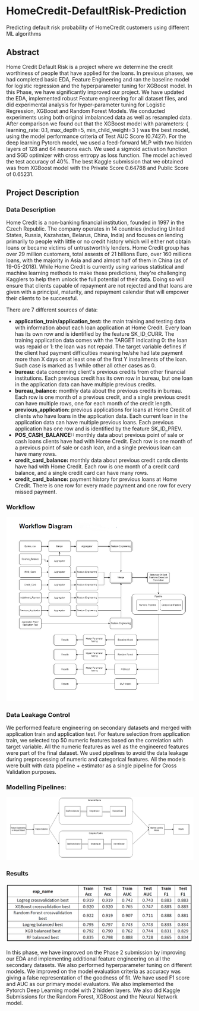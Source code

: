 # HomeCredit-DefaultRisk-Prediction
Predicting default risk probability of HomeCredit customers using different ML algorithms

## Abstract

Home Credit Default Risk is a project where we determine the credit worthiness of people that have applied for the loans. In previous phases, we had completed basic EDA, Feature Engineering and ran the baseline model for logistic regression and the hyperparameter tuning for XGBoost model.
In this Phase, we have significantly improved our project. We have updated the EDA, implemented robust Feature engineering for all dataset files, and did experimental analysis for hyper-parameter tuning for Logistic Regression, XGBoost and Random Forest Models. We conducted experiments using both original imbalanced data as well as resampled data. After comparison we found out that the XGBoost model with parameters: { learning_rate: 0.1, max_depth=5, min_child_weight=3 } was the best model, using the model performance criteria of Test AUC Score (0.7427).
For the deep learning Pytorch model, we used a feed-forward MLP with two hidden layers of 128 and 64 neurons each. We used a sigmoid activation function and SGD optimizer with cross entropy as loss function. The model achieved the test accuracy of 40%. The best Kaggle submission that we obtained was from XGBoost model with the Private Score 0.64788 and Public Score of 0.65231.

## Project Description
### Data Description
Home Credit is a non-banking financial institution, founded in 1997 in the Czech Republic. The company operates in 14 countries (including United States, Russia, Kazahstan, Belarus, China, India) and focuses on lending primarily to people with little or no credit history which will either not obtain loans or became victims of untrustworthly lenders. Home Credit group has over 29 million customers, total assests of 21 billions Euro, over 160 millions loans, with the majority in Asia and and almost half of them in China (as of 19-05-2018). While Home Credit is currently using various statistical and machine learning methods to make these predictions, they're challenging Kagglers to help them unlock the full potential of their data. Doing so will ensure that clients capable of repayment are not rejected and that loans are given with a principal, maturity, and repayment calendar that will empower their clients to be successful.

There are 7 different sources of data:
  - **application_train/application_test:** the main training and testing data with information about each loan application at Home Credit. Every loan has its own row and is identified by the feature SK_ID_CURR. The training application data comes with the TARGET indicating 0: the loan was repaid or 1: the loan was not repaid. The target variable defines if the client had payment difficulties meaning he/she had late payment more than X days on at least one of the first Y installments of the loan. Such case is marked as 1 while other all other cases as 0.
  - **bureau:** data concerning client's previous credits from other financial institutions. Each previous credit has its own row in bureau, but one loan in the application data can have multiple previous credits.
  - **bureau_balance:** monthly data about the previous credits in bureau. Each row is one month of a previous credit, and a single previous credit can have multiple rows, one for each month of the credit length.
  - **previous_application:** previous applications for loans at Home Credit of clients who have loans in the application data. Each current loan in the application data can have multiple previous loans. Each previous application has one row and is identified by the feature SK_ID_PREV.
  - **POS_CASH_BALANCE::** monthly data about previous point of sale or cash loans clients have had with Home Credit. Each row is one month of a previous point of sale or cash loan, and a single previous loan can have many rows.
  - **credit_card_balance:** monthly data about previous credit cards clients have had with Home Credit. Each row is one month of a credit card balance, and a single credit card can have many rows.
  - **credit_card_balance:** payment history for previous loans at Home Credit. There is one row for every made payment and one row for every missed payment.
 
### Workflow
![alt text](https://github.com/prathyand/HomeCredit-DefaultRisk-Prediction/blob/main/images/pd.png)

### Data Leakage Control
We performed feature engineering on secondary datasets and merged with application train and application test. For feature selection from application train, we selected top 50 numeric features based on the correlation with target variable. All the numeric features as well as the engineered features were part of the final dataset.
We used pipelines to avoid the data leakage during preprocessing of numeric and categorical features. All the models were built with data pipeline + estimator as a single pipeline for Cross Validation purposes.

### Modelling Pipelines:
![alt text](https://github.com/prathyand/HomeCredit-DefaultRisk-Prediction/blob/main/images/mp.png)

### Results
![alt text](https://github.com/prathyand/HomeCredit-DefaultRisk-Prediction/blob/main/images/res.png)

In this phase, we have improved on the Phase 2 submission by improving our EDA and implementing 
additional feature engineering on all the secondary datasets. We also performed hyperparameter tuning on different models. We improved on the model evaluation criteria as accuracy was giving a false representation of the goodness of fit. We have used F1 score and AUC as our primary model evaluators. We also implemented the Pytorch Deep Learning model with 2 hidden layers. We also did Kaggle Submissions for the Random Forest, XGBoost and the Neural Network model.
